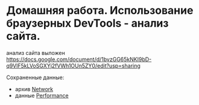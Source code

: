 # Домашняя работа. Использование браузерных DevTools - анализ сайта.

анализ сайта выложен https://docs.google.com/document/d/1bvzGG65kNKI9bD-q9VlF5kLVoSGXYj2fVWh1OUn5ZY0/edit?usp=sharing

Сохраненные данные:
* архив [Network](https://github.com/appalse/shri-dz-tooling-lifehacker-report/tree/master/Network) 
* данные [Performance](https://github.com/appalse/shri-dz-tooling-lifehacker-report/tree/master/Performance)
